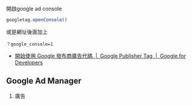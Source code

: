 
開啟google ad console
```js
googletag.openConsole()
```

或是網址後面加上
```
？google_console=1
```

* [開始使用 Google 發布商廣告代碼  |  Google Publisher Tag  |  Google for Developers](https://developers.google.com/publisher-tag/guides/get-started?hl=zh-tw)


## Google Ad Manager
1. 廣告